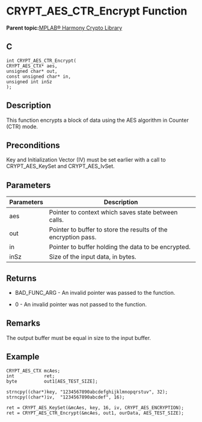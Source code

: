 # CRYPT\_AES\_CTR\_Encrypt Function

**Parent topic:**[MPLAB® Harmony Crypto Library](GUID-20F7C343-23D4-42D9-B8C2-A97D4D0EE5CD.md)

## C

```
int CRYPT_AES_CTR_Encrypt(
CRYPT_AES_CTX* aes, 
unsigned char* out, 
const unsigned char* in, 
unsigned int inSz
);
```

## Description

This function encrypts a block of data using the AES algorithm in Counter \(CTR\) mode.

## Preconditions

Key and Initialization Vector \(IV\) must be set earlier with a call to CRYPT\_AES\_KeySet and CRYPT\_AES\_IvSet.

## Parameters

|Parameters|Description|
|----------|-----------|
|aes|Pointer to context which saves state between calls.|
|out|Pointer to buffer to store the results of the encryption pass.|
|in|Pointer to buffer holding the data to be encrypted.|
|inSz|Size of the input data, in bytes.|

## Returns

-   BAD\_FUNC\_ARG - An invalid pointer was passed to the function.

-   0 - An invalid pointer was not passed to the function.


## Remarks

The output buffer must be equal in size to the input buffer.

## Example

```
CRYPT_AES_CTX mcAes;
int           ret;
byte          out1[AES_TEST_SIZE];

strncpy((char*)key, "1234567890abcdefghijklmnopqrstuv", 32);
strncpy((char*)iv,  "1234567890abcdef", 16);

ret = CRYPT_AES_KeySet(&mcAes, key, 16, iv, CRYPT_AES_ENCRYPTION);
ret = CRYPT_AES_CTR_Encrypt(&mcAes, out1, ourData, AES_TEST_SIZE);
```

